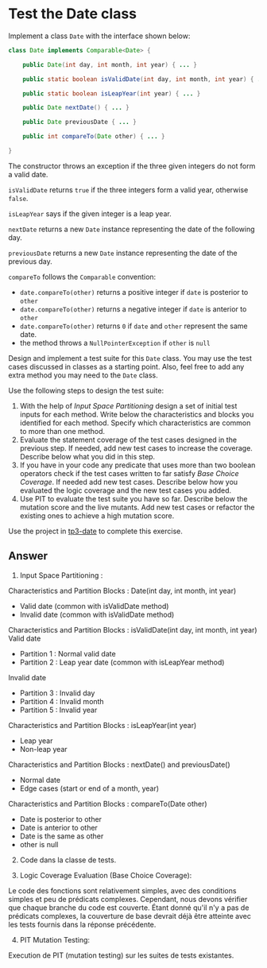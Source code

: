 # Test the Date class

Implement a class `Date` with the interface shown below:

```java
class Date implements Comparable<Date> {

    public Date(int day, int month, int year) { ... }

    public static boolean isValidDate(int day, int month, int year) { ... }

    public static boolean isLeapYear(int year) { ... }

    public Date nextDate() { ... }

    public Date previousDate { ... }

    public int compareTo(Date other) { ... }

}
```

The constructor throws an exception if the three given integers do not form a valid date.

`isValidDate` returns `true` if the three integers form a valid year, otherwise `false`.

`isLeapYear` says if the given integer is a leap year.

`nextDate` returns a new `Date` instance representing the date of the following day.

`previousDate` returns a new `Date` instance representing the date of the previous day.

`compareTo` follows the `Comparable` convention:

* `date.compareTo(other)` returns a positive integer if `date` is posterior to `other`
* `date.compareTo(other)` returns a negative integer if `date` is anterior to `other`
* `date.compareTo(other)` returns `0` if `date` and `other` represent the same date.
* the method throws a `NullPointerException` if `other` is `null` 

Design and implement a test suite for this `Date` class.
You may use the test cases discussed in classes as a starting point. 
Also, feel free to add any extra method you may need to the `Date` class.


Use the following steps to design the test suite:

1. With the help of *Input Space Partitioning* design a set of initial test inputs for each method. Write below the characteristics and blocks you identified for each method. Specify which characteristics are common to more than one method.
2. Evaluate the statement coverage of the test cases designed in the previous step. If needed, add new test cases to increase the coverage. Describe below what you did in this step.
3. If you have in your code any predicate that uses more than two boolean operators check if the test cases written to far satisfy *Base Choice Coverage*. If needed add new test cases. Describe below how you evaluated the logic coverage and the new test cases you added.
4. Use PIT to evaluate the test suite you have so far. Describe below the mutation score and the live mutants. Add new test cases or refactor the existing ones to achieve a high mutation score.

Use the project in [tp3-date](../code/tp3-date) to complete this exercise.

## Answer

1. Input Space Partitioning :

Characteristics and Partition Blocks : Date(int day, int month, int year)
- Valid date (common with isValidDate method)
- Invalid date (common with isValidDate method)

Characteristics and Partition Blocks : isValidDate(int day, int month, int year)
Valid date
- Partition 1 : Normal valid date
- Partition 2 : Leap year date (common with isLeapYear method)
        
Invalid date
- Partition 3 : Invalid day
- Partition 4 : Invalid month
- Partition 5 : Invalid year

Characteristics and Partition Blocks : isLeapYear(int year)
- Leap year
- Non-leap year

Characteristics and Partition Blocks : nextDate() and previousDate()
- Normal date
- Edge cases (start or end of a month, year)

Characteristics and Partition Blocks : compareTo(Date other)
- Date is posterior to other
- Date is anterior to other
- Date is the same as other
- other is null

2. Code dans la classe de tests.

3. Logic Coverage Evaluation (Base Choice Coverage):

Le code des fonctions sont relativement simples, avec des conditions simples et peu de prédicats complexes. Cependant, nous devons vérifier que chaque branche du code est couverte. Étant donné qu'il n'y a pas de prédicats complexes, la couverture de base devrait déjà être atteinte avec les tests fournis dans la réponse précédente.

4. PIT Mutation Testing:

Execution de PIT (mutation testing) sur les suites de tests existantes.

